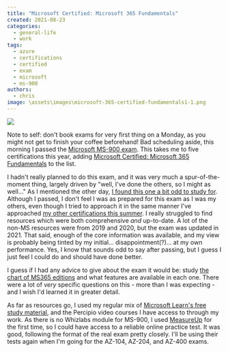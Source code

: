 ```yaml
---
title: "Microsoft Certified: Microsoft 365 Fundamentals"
created: 2021-08-23
categories: 
  - general-life
  - work
tags: 
  - azure
  - certifications
  - certified
  - exam
  - microsoft
  - ms-900
authors: 
  - chris
image: \assets\images\microsoft-365-certified-fundamentals1-1.png
---
```


![](assets/images/microsoft-365-certified-fundamentals1-1.png)

Note to self: don't book exams for very first thing on a Monday, as you might not get to finish your coffee beforehand! Bad scheduling aside, this morning I passed the [Microsoft MS-900 exam](https://docs.microsoft.com/en-gb/learn/certifications/exams/ms-900). This takes me to five certifications this year, adding [Microsoft Certified: Microsoft 365 Fundamentals](https://www.credly.com/earner/earned/badge/0fc01218-224c-4e42-8905-08ed56bd78c8) to the list.

I hadn't really planned to do this exam, and it was very much a spur-of-the-moment thing, largely driven by "well, I've done the others, so I might as well…" As I mentioned the other day, [I found this one a bit odd to study for](https://chrismcleod.dev/2021/08/19/varying-degrees-of-depth/). Although I passed, I don't feel I was as prepared for this exam as I was my others, even though I tried to approach it in the same manner I've approached [my other certifications this summer](https://chrismcleod.dev/2021/05/21/summer-of-certifications/). I really struggled to find resources which were both comprehensive _and_ up-to-date. A lot of the non-MS resources were from 2019 and 2020, but the exam was updated in 2021. That said, enough of the core information was available, and my view is probably being tinted by my initial… disappointment(?)… at my own performance. Yes, I know that sounds odd to say after passing, but I guess I just feel I could do and should have done better.

I guess if I had any advice to give about the exam it would be: study [the chart of MS365 editions](https://lazyadmin.nl/compare-microsoft-office-365-plans/) and what features are available in each one. There were a lot of _very_ specific questions on this - more than I was expecting - and I wish I'd learned it in greater detail.

As far as resources go, I used my regular mix of [Microsoft Learn's free study material](https://docs.microsoft.com/en-gb/learn/certifications/microsoft-365-fundamentals/), and the Percipio video courses I have access to through my work. As there is no Whizlabs module for MS-900, I used [MeasureUp](https://www.measureup.com/?awraf=75194C96120D3EA94F6A) for the first time, so I could have access to a reliable online practice test. It was good, following the format of the real exam pretty closely. I'll be using their tests again when I'm going for the AZ-104, AZ-204, and AZ-400 exams.
